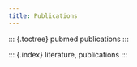 ```yaml
---
title: Publications
---
```


::: {.toctree}
pubmed publications
:::

::: {.index}
literature, publications
:::
